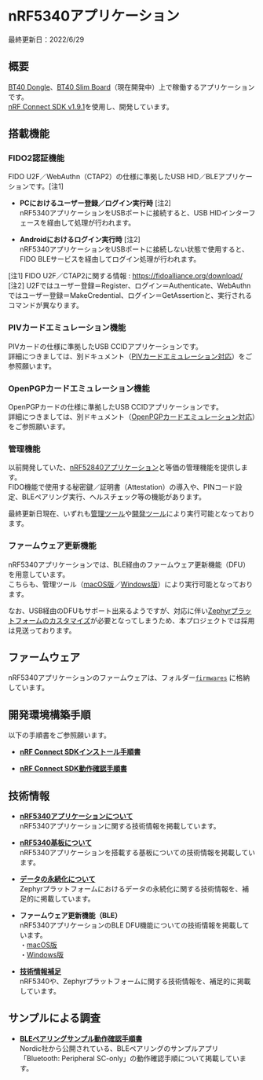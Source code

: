 # nRF5340アプリケーション

最終更新日：2022/6/29

## 概要

[BT40 Dongle](../FIDO2Device/BT40Dongle/README.md)、[BT40 Slim Board](../FIDO2Device/BT40SlimBoard)（現在開発中）上で稼働するアプリケーションです。<br>
[nRF Connect SDK v1.9.1](https://developer.nordicsemi.com/nRF_Connect_SDK/doc/1.9.1/nrf/)を使用し、開発しています。

## 搭載機能

### FIDO2認証機能

FIDO U2F／WebAuthn（CTAP2）の仕様に準拠したUSB HID／BLEアプリケーションです。[注1]

- <b>PCにおけるユーザー登録／ログイン実行時</b> [注2]<br>
nRF5340アプリケーションをUSBポートに接続すると、USB HIDインターフェースを経由して処理が行われます。

- <b>Androidにおけるログイン実行時</b> [注2]<br>
nRF5340アプリケーションをUSBポートに接続しない状態で使用すると、FIDO BLEサービスを経由してログイン処理が行われます。

[注1] FIDO U2F／CTAP2に関する情報 : https://fidoalliance.org/download/ <br>
[注2] U2Fではユーザー登録＝Register、ログイン＝Authenticate、WebAuthnではユーザー登録＝MakeCredential、ログイン＝GetAssertionと、実行されるコマンドが異なります。<br>

### PIVカードエミュレーション機能

PIVカードの仕様に準拠したUSB CCIDアプリケーションです。<br>
詳細につきましては、別ドキュメント（[PIVカードエミュレーション対応](../CCID/PIVCARDEMUL.md)）をご参照願います。

### OpenPGPカードエミュレーション機能

OpenPGPカードの仕様に準拠したUSB CCIDアプリケーションです。<br>
詳細につきましては、別ドキュメント（[OpenPGPカードエミュレーション対応](../CCID/OpenPGP/README.md)）をご参照願います。

### 管理機能
以前開発していた、[nRF52840アプリケーション](../nRF52840_app)と等価の管理機能を提供します。<br>
FIDO機能で使用する秘密鍵／証明書（Attestation）の導入や、PINコード設定、BLEペアリング実行、ヘルスチェック等の機能があります。

最終更新日現在、いずれも[管理ツール](../MaintenanceTool/README.md)や[開発ツール](../MaintenanceTool/DEVTOOL.md)により実行可能となっております。

### ファームウェア更新機能
nRF5340アプリケーションでは、BLE経由のファームウェア更新機能（DFU）を用意しています。<br>
こちらも、管理ツール（[macOS版](../MaintenanceTool/macOSApp/UPDATEFW_BLE.md)／[Windows版](../MaintenanceTool/WindowsExe/UPDATEFW_BLE.md)）により実行可能となっております。

なお、USB経由のDFUもサポート出来るようですが、対応に伴い[Zephyrプラットフォームのカスタマイズ](../nRF5340_app/CUSTOMIZE.md)が必要となってしまうため、本プロジェクトでは採用は見送っております。

## ファームウェア

nRF5340アプリケーションのファームウェアは、フォルダー[`firmwares`](../nRF5340_app/firmwares) に格納しています。

## 開発環境構築手順

以下の手順書をご参照願います。

- <b>[nRF Connect SDKインストール手順書](../nRF5340_app/INSTALLSDK.md)</b>

- <b>[nRF Connect SDK動作確認手順書](../nRF5340_app/CONFIRMSDK.md)</b>

## 技術情報

- <b>[nRF5340アプリケーションについて](../nRF5340_app/TECH_APP_SOURCES.md)</b><br>
nRF5340アプリケーションに関する技術情報を掲載しています。

- <b>[nRF5340基板について](../nRF5340_app/TECH_BOARD.md)</b><br>
nRF5340アプリケーションを搭載する基板についての技術情報を掲載しています。

- <b>[データの永続化について](../nRF5340_app/TECH_ZEP_SETTINGS.md)</b><br>
Zephyrプラットフォームにおけるデータの永続化に関する技術情報を、補足的に掲載しています。

- <b>ファームウェア更新機能（BLE）</b><br>
nRF5340アプリケーションのBLE DFU機能についての技術情報を掲載しています。<br>
・[macOS版](../nRF5340_app/BLEDFU_FUNC_OBJC.md)<br>
・[Windows版](../nRF5340_app/BLEDFU_FUNC_CSHARP.md)

- <b>[技術情報補足](../nRF5340_app/TECHNICAL.md)</b><br>
nRF5340や、Zephyrプラットフォームに関する技術情報を、補足的に掲載しています。

## サンプルによる調査

- <b>[BLEペアリングサンプル動作確認手順書](../nRF5340_app/SAMPLE_SCONLY.md)</b><br>
Nordic社から公開されている、BLEペアリングのサンプルアプリ「Bluetooth: Peripheral SC-only」の動作確認手順について掲載しています。
